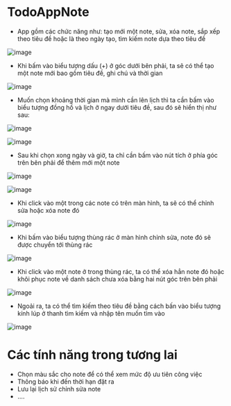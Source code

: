 # TodoAppNote
* App gồm các chức năng như: tạo mới một note, sửa, xóa note, sắp xếp theo tiêu đề hoặc là theo ngày tạo, tìm kiếm note dựa theo tiêu đề

![image](https://user-images.githubusercontent.com/92314383/192519104-b7db0995-0f23-4c87-bb90-45944347dd39.png)

* Khi bấm vào biểu tượng dấu (+) ở góc dưới bên phải, ta sẽ có thể tạo một note mới bao gồm tiêu đề, ghi chú và thời gian

![image](https://user-images.githubusercontent.com/92314383/192519348-eb8bba3a-62e5-4d59-a4da-20950c896406.png)

* Muốn chọn khoảng thời gian mà mình cần lên lịch thì ta cần bấm vào biểu tượng đồng hồ và lịch ở ngay dưới tiêu đề, sau đó sẽ hiển thị như sau: 

![image](https://user-images.githubusercontent.com/92314383/192519630-ec3cf8ab-7da6-4479-8a8f-7ff37cde82af.png)

![image](https://user-images.githubusercontent.com/92314383/192519662-72799c28-ca86-4a9c-a1f1-62cda1c7e92e.png)

* Sau khi chọn xong ngày và giờ, ta chỉ cần bấm vào nút tích ở phía góc trên bên phải để thêm mới một note 

![image](https://user-images.githubusercontent.com/92314383/192519783-8ff84882-f39f-441b-913e-49496ffec2d5.png)

![image](https://user-images.githubusercontent.com/92314383/192519962-050541d5-d077-4282-8efd-68b09b5a78e0.png)

* Khi click vào một trong các note có trên màn hình, ta sẽ có thể chỉnh sửa hoặc xóa note đó 

![image](https://user-images.githubusercontent.com/92314383/192520077-f84d4648-3c2e-4b60-8a8e-6df76b4c3bdc.png)

* Khi bấm vào biểu tượng thùng rác ở màn hình chỉnh sửa, note đó sẽ được chuyển tới thùng rác

![image](https://user-images.githubusercontent.com/92314383/192520226-d7fa8f89-490d-43ae-b7cc-1bf97880ee98.png)

* Khi click vào một note ở trong thùng rác, ta có thể xóa hẳn note đó hoặc khôi phục note về danh sách chưa xóa bằng hai nút góc trên bên phải

![image](https://user-images.githubusercontent.com/92314383/192520371-6edd2139-d8a0-4e13-9129-090dcdc77063.png)

* Ngoải ra, ta có thể tìm kiếm theo tiêu đề bằng cách bấn vào biểu tượng kính lúp ở thanh tìm kiếm và nhập tên muốn tìm vào

![image](https://user-images.githubusercontent.com/92314383/192529849-a47c6c08-8631-48aa-ae62-6947ca82ed43.png)

# Các tính năng trong tương lai
* Chọn màu sắc cho note để có thể xem mức độ ưu tiên công việc
* Thông báo khi đến thời hạn đặt ra
* Lưu lại lịch sử chỉnh sửa note 
* ....






